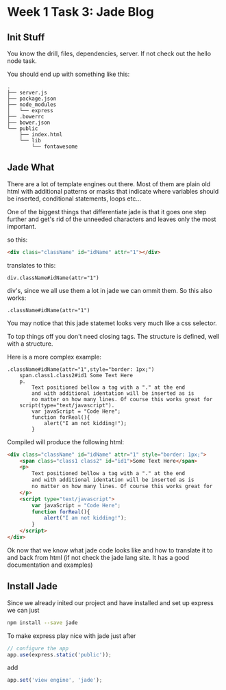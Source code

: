 # Week 1 Task 3: Jade Blog

## Init Stuff
You know the drill, files, dependencies, server. If not check out the hello node task.

You should end up with something like this:
```
. 
├── server.js
├── package.json
├── node_modules
│   └── express
├── .bowerrc
├── bower.json
└── public
    ├── index.html
    └── lib
        └── fontawesome
```

## Jade What

There are a lot of template engines out there. Most of them are plain old html with additional patterns or masks that indicate where variables should be inserted, conditional statements, loops etc...

One of the biggest things that differentiate jade is that it goes one step further and get's rid of the unneeded characters and leaves only the most important. 

so this:
```html
<div class="className" id="idName" attr="1"></div>
```
translates to this:
```jade
div.className#idName(attr="1")
```

div's, since we all use them a lot in jade we can ommit them. So this also works: 
```jade
.className#idName(attr="1")
```

You may notice that this jade statemet looks very much like a css selector.

To top things off you don't need closing tags. The structure is defined, well with a structure.

Here is a more complex example:
```jade
.className#idName(attr="1",style="border: 1px;")
    span.class1.class2#id1 Some Text Here
    p.
        Text positioned bellow a tag with a "." at the end
        and with additional identation will be inserted as is
        no matter on how many lines. Of course this works great for
    script(type="text/javascript").
        var javaScript = "Code Here";
        function forReal(){
            alert("I am not kidding!");
        }
```

Compiled will produce the following html:
```html
<div class="className" id="idName" attr="1" style="border: 1px;">
    <span class="class1 class2" id="id1">Some Text Here</span>
    <p>
        Text positioned bellow a tag with a "." at the end
        and with additional identation will be inserted as is
        no matter on how many lines. Of course this works great for
    </p>
    <script type="text/javascript">
        var javaScript = "Code Here";
        function forReal(){
            alert("I am not kidding!");
        }
    </script>
</div>
```

Ok now that we know what jade code looks like and how to translate it to and back from html (if not check the jade lang site. It has a good documentation and examples)

## Install Jade

Since we already inited our project and have installed and set up express we can just
```sh
npm install --save jade
```

To make express play nice with jade just after
```javascript
// configure the app
app.use(express.static('public'));
```

add
```javascript
app.set('view engine', 'jade');
```
